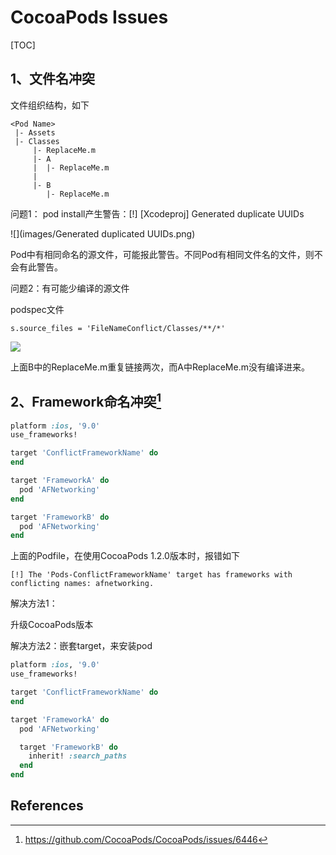 # CocoaPods Issues
[TOC]

## 1、文件名冲突

文件组织结构，如下

```
<Pod Name>
 |- Assets
 |- Classes
     |- ReplaceMe.m
     |- A
     |  |- ReplaceMe.m
     |
     |- B
        |- ReplaceMe.m 
```

问题1： pod install产生警告：[!] [Xcodeproj] Generated duplicate UUIDs

![](images/Generated duplicated UUIDs.png)

Pod中有相同命名的源文件，可能报此警告。不同Pod有相同文件名的文件，则不会有此警告。



问题2：有可能少编译的源文件

podspec文件

```
s.source_files = 'FileNameConflict/Classes/**/*'
```

![](images/FileNameConfilct.png)

上面B中的ReplaceMe.m重复链接两次，而A中ReplaceMe.m没有编译进来。



## 2、Framework命名冲突[^1]

```ruby
platform :ios, '9.0'
use_frameworks!

target 'ConflictFrameworkName' do
end

target 'FrameworkA' do
  pod 'AFNetworking'
end

target 'FrameworkB' do
  pod 'AFNetworking'
end
```



上面的Podfile，在使用CocoaPods 1.2.0版本时，报错如下

```shell
[!] The 'Pods-ConflictFrameworkName' target has frameworks with conflicting names: afnetworking.
```



解决方法1：

升级CocoaPods版本



解决方法2：嵌套target，来安装pod

```ruby
platform :ios, '9.0'
use_frameworks!

target 'ConflictFrameworkName' do
end

target 'FrameworkA' do
  pod 'AFNetworking'

  target 'FrameworkB' do
    inherit! :search_paths
  end
end
```



## References

[^1]:https://github.com/CocoaPods/CocoaPods/issues/6446

